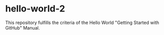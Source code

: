 # hello-world-2
This repository fulfills the criteria of the Hello World "Getting Started with GitHub" Manual.
